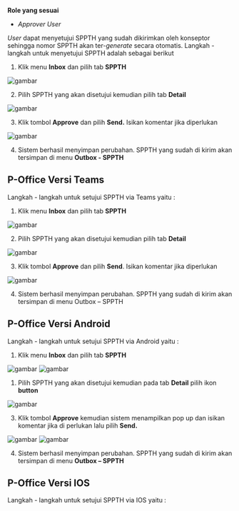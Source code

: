 **Role yang sesuai**

- *Approver User*

*User* dapat menyetujui SPPTH yang sudah dikirimkan oleh konseptor sehingga nomor SPPTH akan ter-*generate* secara otomatis. Langkah - langkah untuk menyetujui SPPTH adalah sebagai berikut

1. Klik menu **Inbox** dan pilih tab **SPPTH**

![gambar](SPPTH/SPPTH_Web/TH29.png)

2. Pilih SPPTH yang akan disetujui kemudian pilih tab **Detail**

![gambar](SPPTH/SPPTH_Web/TH30.png)

3. Klik tombol **Approve** dan pilih **Send.** Isikan komentar jika diperlukan

![gambar](SPPTH/SPPTH_Web/TH31.png)

4. Sistem berhasil menyimpan perubahan. SPPTH yang sudah di kirim akan tersimpan di menu **Outbox - SPPTH**



## **P-Office Versi Teams**


Langkah - langkah untuk setujui SPPTH via Teams yaitu :

1.	Klik menu **Inbox** dan pilih tab **SPPTH**

![gambar](SPPTH/SPPTH_Teams/SPPTH30.png)
 
2.	Pilih SPPTH yang akan disetujui kemudian pilih tab **Detail**

![gambar](SPPTH/SPPTH_Teams/SPPTH31.png)
 
3.	Klik tombol **Approve** dan pilih **Send**. Isikan komentar jika diperlukan

![gambar](SPPTH/SPPTH_Teams/SPPTH32.png)

4.	Sistem berhasil menyimpan perubahan. SPPTH yang sudah di kirim akan tersimpan di menu Outbox – SPPTH



## **P-Office Versi Android**

Langkah - langkah untuk setujui SPPTH via Android yaitu :

1. Klik menu **Inbox** dan pilih tab **SPPTH**
   
![gambar](SPPTH/SPPTH_Android/SetujuiSPPTH/A01.jpg) ![gambar](SPPTH/SPPTH_Android/SetujuiSPPTH/A02.jpg)

1. Pilih SPPTH yang akan disetujui kemudian pada tab **Detail** pilih ikon **button**

![gambar](SPPTH/SPPTH_Android/SetujuiSPPTH/A03.jpg)


3. Klik tombol **Approve** kemudian sistem menampilkan pop up dan isikan komentar jika di perlukan lalu pilih **Send.**

![gambar](SPPTH/SPPTH_Android/SetujuiSPPTH/A04.jpg) ![gambar](SPPTH/SPPTH_Android/SetujuiSPPTH/A05.jpg)

4. Sistem berhasil menyimpan perubahan. SPPTH yang sudah di kirim akan tersimpan di menu **Outbox – SPPTH**


## **P-Office Versi IOS**

Langkah - langkah untuk setujui SPPTH via IOS yaitu :